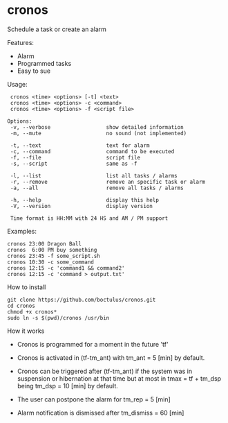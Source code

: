 # cronos

Schedule a task or create an alarm

Features:

* Alarm
* Programmed tasks
* Easy to sue


Usage:

	 cronos <time> <options> [-t] <text> 
	 cronos <time> <options> -c <command> 
	 cronos <time> <options> -f <script file> 
     
	Options:
	 -v, --verbose                  show detailed information
	 -m, --mute                     no sound (not implemented)
	 
	 -t, --text                     text for alarm
	 -c, --command                  command to be executed
	 -f, --file                     script file
	 -s, --script                   same as -f
	 
	 -l, --list                     list all tasks / alarms
	 -r, --remove                   remove an specific task or alarm 
	 -a, --all                      remove all tasks / alarms
	 
	 -h, --help                     display this help
	 -V, --version                  display version
    
	 Time format is HH:MM with 24 HS and AM / PM support 
	 

Examples:

    cronos 23:00 Dragon Ball
    cronos  6:00 PM buy something
    cronos 23:45 -f some_script.sh 
    cronos 10:30 -c some_command
    cronos 12:15 -c 'command1 && command2'
    cronos 12:15 -c 'command > output.txt'


How to install

	git clone https://github.com/boctulus/cronos.git
	cd cronos
	chmod +x cronos*
	sudo ln -s $(pwd)/cronos /usr/bin		


How it works

- Cronos is programmed for a moment in the future 'tf'

- Cronos is activated in (tf-tm_ant) with tm_ant = 5 [min] by default.

- Cronos can be triggered after (tf-tm_ant) if the system was in suspension or hibernation at that time but at most in tmax = tf + tm_dsp being tm_dsp = 10 [min] by default.

- The user can postpone the alarm for tm_rep = 5 [min]

- Alarm notification is dismissed after tm_dismiss = 60 [min] 